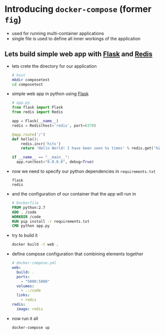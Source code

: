 # Introducing `docker-compose` (former `fig`)
- used for running multi-container applications
- single file is used to define all inner workings of the application

## Lets build simple web app with [Flask](http://flask.pocoo.org/) and [Redis](http://redis.io/)
- lets crete the directory for our application

  ```bash
  # host
  mkdir composetest
  cd composetest
  ```

- simple web app in python using [Flask](http://flask.pocoo.org/)

  ```py
  # app.py
  from flask import Flask
  from redis import Redis
  
  app = Flask(__name__)
  redis = Redis(host='redis', port=6379)
  
  @app.route('/')
  def hello():
      redis.incr('hits')
      return 'Hello World! I have been seen %s times' % redis.get('hits')
  
  if __name__ == "__main__":
    app.run(host="0.0.0.0", debug=True)
  ```

- now we need to specify our python dependencies in `requirements.txt`

  ```text
  flask
  redis
  ```

- and the configuration of our container that the app will run in

  ```dockerfile
  # Dockerfile
  FROM python:2.7
  ADD . /code
  WORKDIR /code
  RUN pip install -r requirements.txt
  CMD python app.py
  ```

- try to build it

  ```bash
  docker build -t web .
  ```

- define compose configuration that combining elements together

  ```yml
  # docker-compose.yml
  web:
    build: .
    ports:
      - "5000:5000"
    volumes:
      - .:/code
    links:
      - redis
  redis:
    image: redis
  ```

- now run it all

  ```bash
  docker-compose up
  ```
